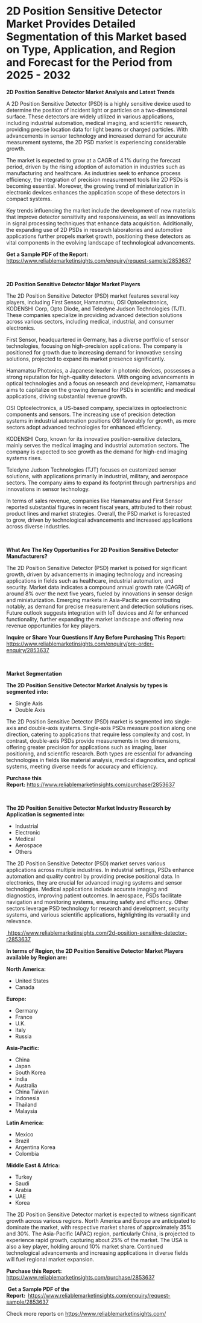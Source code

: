 <p><h1>2D Position Sensitive Detector Market Provides Detailed Segmentation of this Market based on Type, Application, and Region and Forecast for the Period from 2025 - 2032</h1></p><p><strong>2D Position Sensitive Detector Market Analysis and Latest Trends</strong></p>
<p><p>A 2D Position Sensitive Detector (PSD) is a highly sensitive device used to determine the position of incident light or particles on a two-dimensional surface. These detectors are widely utilized in various applications, including industrial automation, medical imaging, and scientific research, providing precise location data for light beams or charged particles. With advancements in sensor technology and increased demand for accurate measurement systems, the 2D PSD market is experiencing considerable growth.</p><p>The market is expected to grow at a CAGR of 4.1% during the forecast period, driven by the rising adoption of automation in industries such as manufacturing and healthcare. As industries seek to enhance process efficiency, the integration of precision measurement tools like 2D PSDs is becoming essential. Moreover, the growing trend of miniaturization in electronic devices enhances the application scope of these detectors in compact systems.</p><p>Key trends influencing the market include the development of new materials that improve detector sensitivity and responsiveness, as well as innovations in signal processing techniques that enhance data acquisition. Additionally, the expanding use of 2D PSDs in research laboratories and automotive applications further propels market growth, positioning these detectors as vital components in the evolving landscape of technological advancements.</p></p>
<p><strong>Get a Sample PDF of the Report:&nbsp;</strong> <a href="https://www.reliablemarketinsights.com/enquiry/request-sample/2853637?utm_campaign=3196&utm_medium=2&utm_source=Github&utm_content=ia&utm_term=12032025&utm_id=2d-position-sensitive-detector">https://www.reliablemarketinsights.com/enquiry/request-sample/2853637</a></p>
<p>&nbsp;</p>
<p><strong>2D Position Sensitive Detector Major Market Players</strong></p>
<p><p>The 2D Position Sensitive Detector (PSD) market features several key players, including First Sensor, Hamamatsu, OSI Optoelectronics, KODENSHI Corp, Opto Diode, and Teledyne Judson Technologies (TJT). These companies specialize in providing advanced detection solutions across various sectors, including medical, industrial, and consumer electronics.</p><p>First Sensor, headquartered in Germany, has a diverse portfolio of sensor technologies, focusing on high-precision applications. The company is positioned for growth due to increasing demand for innovative sensing solutions, projected to expand its market presence significantly.</p><p>Hamamatsu Photonics, a Japanese leader in photonic devices, possesses a strong reputation for high-quality detectors. With ongoing advancements in optical technologies and a focus on research and development, Hamamatsu aims to capitalize on the growing demand for PSDs in scientific and medical applications, driving substantial revenue growth.</p><p>OSI Optoelectronics, a US-based company, specializes in optoelectronic components and sensors. The increasing use of precision detection systems in industrial automation positions OSI favorably for growth, as more sectors adopt advanced technologies for enhanced efficiency.</p><p>KODENSHI Corp, known for its innovative position-sensitive detectors, mainly serves the medical imaging and industrial automation sectors. The company is expected to see growth as the demand for high-end imaging systems rises.</p><p>Teledyne Judson Technologies (TJT) focuses on customized sensor solutions, with applications primarily in industrial, military, and aerospace sectors. The company aims to expand its footprint through partnerships and innovations in sensor technology.</p><p>In terms of sales revenue, companies like Hamamatsu and First Sensor reported substantial figures in recent fiscal years, attributed to their robust product lines and market strategies. Overall, the PSD market is forecasted to grow, driven by technological advancements and increased applications across diverse industries.</p></p>
<p>&nbsp;</p>
<p><strong>What Are The Key Opportunities For 2D Position Sensitive Detector Manufacturers?</strong></p>
<p><p>The 2D Position Sensitive Detector (PSD) market is poised for significant growth, driven by advancements in imaging technology and increasing applications in fields such as healthcare, industrial automation, and security. Market data indicates a compound annual growth rate (CAGR) of around 8% over the next five years, fueled by innovations in sensor design and miniaturization. Emerging markets in Asia-Pacific are contributing notably, as demand for precise measurement and detection solutions rises. Future outlook suggests integration with IoT devices and AI for enhanced functionality, further expanding the market landscape and offering new revenue opportunities for key players.</p></p>
<p><strong>Inquire or Share Your Questions If Any Before Purchasing This Report:</strong> <a href="https://www.reliablemarketinsights.com/enquiry/pre-order-enquiry/2853637?utm_campaign=3196&utm_medium=2&utm_source=Github&utm_content=ia&utm_term=12032025&utm_id=2d-position-sensitive-detector">https://www.reliablemarketinsights.com/enquiry/pre-order-enquiry/2853637</a></p>
<p>&nbsp;</p>
<p><strong>Market Segmentation</strong></p>
<p><strong>The 2D Position Sensitive Detector Market Analysis by types is segmented into:</strong></p>
<p><ul><li>Single Axis</li><li>Double Axis</li></ul></p>
<p><p>The 2D Position Sensitive Detector (PSD) market is segmented into single-axis and double-axis systems. Single-axis PSDs measure position along one direction, catering to applications that require less complexity and cost. In contrast, double-axis PSDs provide measurements in two dimensions, offering greater precision for applications such as imaging, laser positioning, and scientific research. Both types are essential for advancing technologies in fields like material analysis, medical diagnostics, and optical systems, meeting diverse needs for accuracy and efficiency.</p></p>
<p><strong>Purchase this Report:&nbsp;</strong><a href="https://www.reliablemarketinsights.com/purchase/2853637?utm_campaign=3196&utm_medium=2&utm_source=Github&utm_content=ia&utm_term=12032025&utm_id=2d-position-sensitive-detector">https://www.reliablemarketinsights.com/purchase/2853637</a></p>
<p>&nbsp;</p>
<p><strong>The 2D Position Sensitive Detector Market Industry Research by Application is segmented into:</strong></p>
<p><ul><li>Industrial</li><li>Electronic</li><li>Medical</li><li>Aerospace</li><li>Others</li></ul></p>
<p><p>The 2D Position Sensitive Detector (PSD) market serves various applications across multiple industries. In industrial settings, PSDs enhance automation and quality control by providing precise positional data. In electronics, they are crucial for advanced imaging systems and sensor technologies. Medical applications include accurate imaging and diagnostics, improving patient outcomes. In aerospace, PSDs facilitate navigation and monitoring systems, ensuring safety and efficiency. Other sectors leverage PSD technology for research and development, security systems, and various scientific applications, highlighting its versatility and relevance.</p></p>
<p><a href="https://www.reliablemarketinsights.com/2d-position-sensitive-detector-r2853637?utm_campaign=3196&utm_medium=2&utm_source=Github&utm_content=ia&utm_term=12032025&utm_id=2d-position-sensitive-detector">&nbsp;https://www.reliablemarketinsights.com/2d-position-sensitive-detector-r2853637</a></p>
<p><strong>In terms of Region, the 2D Position Sensitive Detector Market Players available by Region are:</strong></p>
<p>
    <p> <strong> North America: </strong>
        <ul>
            <li>United States</li>
            <li>Canada</li>
        </ul>
        </p> 
    <p> <strong> Europe: </strong>
        <ul>
            <li>Germany</li>
            <li>France</li>
            <li>U.K.</li>
            <li>Italy</li>
            <li>Russia</li>
        </ul>
        </p> 
    <p> <strong> Asia-Pacific: </strong>
        <ul>
            <li>China</li>
            <li>Japan</li>
            <li>South Korea</li>
            <li>India</li>
            <li>Australia</li>
            <li>China Taiwan</li>
            <li>Indonesia</li>
            <li>Thailand</li>
            <li>Malaysia</li>
        </ul>
        </p> 
    <p> <strong> Latin America: </strong>
        <ul>
            <li>Mexico</li>
            <li>Brazil</li>
            <li>Argentina Korea</li>
            <li>Colombia</li>
        </ul>
        </p> 
    <p> <strong> Middle East & Africa: </strong>
        <ul>
            <li>Turkey</li>
            <li>Saudi</li>
            <li>Arabia</li>
            <li>UAE</li>
            <li>Korea</li>
        </ul>
    </p>
    </p>
<p><p>The 2D Position Sensitive Detector market is expected to witness significant growth across various regions. North America and Europe are anticipated to dominate the market, with respective market shares of approximately 35% and 30%. The Asia-Pacific (APAC) region, particularly China, is projected to experience rapid growth, capturing about 25% of the market. The USA is also a key player, holding around 10% market share. Continued technological advancements and increasing applications in diverse fields will fuel regional market expansion.</p></p>
<p><strong>Purchase this Report: </strong><a href="https://www.reliablemarketinsights.com/purchase/2853637?utm_campaign=3196&utm_medium=2&utm_source=Github&utm_content=ia&utm_term=12032025&utm_id=2d-position-sensitive-detector">https://www.reliablemarketinsights.com/purchase/2853637</a></p>
<p>&nbsp;<strong>Get a Sample PDF of the Report:&nbsp;&nbsp;</strong><a href="https://www.reliablemarketinsights.com/enquiry/request-sample/2853637?utm_campaign=3196&utm_medium=2&utm_source=Github&utm_content=ia&utm_term=12032025&utm_id=2d-position-sensitive-detector">https://www.reliablemarketinsights.com/enquiry/request-sample/2853637</a></p>
<p><strong></strong></p>
<p>Check more reports on <a href="https://www.reliablemarketinsights.com/?utm_campaign=3196&utm_medium=2&utm_source=Github&utm_content=ia&utm_term=12032025&utm_id=2d-position-sensitive-detector">https://www.reliablemarketinsights.com/</a></p>